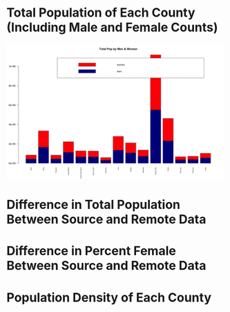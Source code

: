 # Total Population of Each County (Including Male and Female Counts)

![](total_pop_by_men_and_women_plot)

# Difference in Total Population Between Source and Remote Data

# Difference in Percent Female Between Source and Remote Data

# Population Density of Each County
